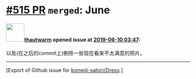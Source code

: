 # [\#515 PR](https://github.com/komeiji-satori/Dress/pull/515) `merged`: June

#### <img src="https://avatars.githubusercontent.com/u/22536460?u=75d7b4c27145f6f696fffc4cbac5fe7e6e9cae90&v=4" width="50">[thautwarm](https://github.com/thautwarm) opened issue at [2019-06-10 03:47](https://github.com/komeiji-satori/Dress/pull/515):

以及(在之后的commit上)刪除一些现在看来不太满意的照片。




-------------------------------------------------------------------------------



[Export of Github issue for [komeiji-satori/Dress](https://github.com/komeiji-satori/Dress).]
